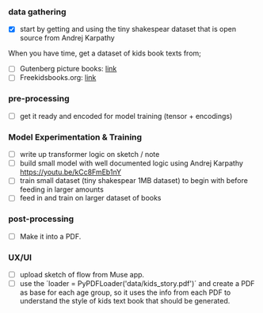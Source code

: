 ### data gathering
- [x] start by getting and using the tiny shakespear dataset that is open source from Andrej Karpathy

When you have time, get a dataset of kids book texts from;
- [ ] Gutenberg picture books: [link](https://www.gutenberg.org/cache/epub/14872/pg14872-images.html)
- [ ] Freekidsbooks.org: [link](https://freekidsbooks.org/)

### pre-processing
- [ ] get it ready and encoded for model training (tensor + encodings)

### Model Experimentation & Training
- [ ] write up transformer logic on sketch / note
- [ ] build small model with well documented logic using Andrej Karpathy https://youtu.be/kCc8FmEb1nY
- [ ] train small dataset (tiny shakespear 1MB dataset) to begin with before feeding in larger amounts
- [ ] feed in and train on larger dataset of books

### post-processing
- [ ] Make it into a PDF.

### UX/UI
- [ ] upload sketch of flow from Muse app.
- [ ] use the ´loader = PyPDFLoader('data/kids_story.pdf')´  and create a PDF as base for each age group, so it uses the info from each PDF to understand the style of kids text book that should be generated.
